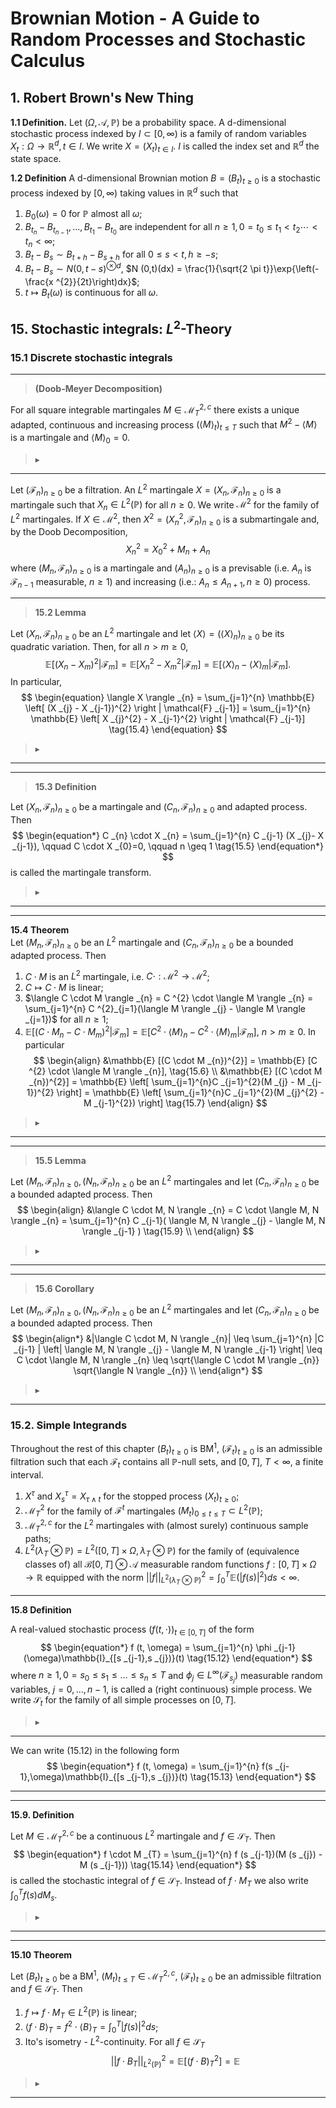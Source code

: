 # Brownian Motion - A Guide to Random Processes and Stochastic Calculus

## 1. Robert Brown's New Thing

**1.1 Definition.** Let $(\Omega, \mathcal{A},\mathbb{P})$ be a probability space. A d-dimensional stochastic process indexed by $I \subset [0,\infty)$ is a family of random variables $X_{t}:\Omega \longrightarrow \mathbb{R}^{d}, t \in I$. We write $X = (X_{t})_{t \in I}$. $I$ is called the index set and $\mathbb{R}^{d}$ the state space.

**1.2 Definition** A d-dimensional Brownian motion $B= (B_{t})_{t\geq 0}$ is a stochastic process indexed by $[0,\infty)$ taking values in $\mathbb{R}^{d}$ such that

1. $B_0(\omega) = 0$ for $\mathbb{P}$ almost all $\omega$;
2. $B _{t _{n}} - B _{t _{n-1}} , \dots , B _{t _{1}} - B _{t _{0}}$ are independent for all $n \geq 1, 0 = t _{0} \leq t _{1} < t _{2} \cdots < t _{n} < \infty$;
3. $B _{t} - B _{s} \sim B _{t+h} - B _{s +h}$ for all $0 \leq s < t, h \geq -s$;
4. $B _{t}- B _{s} \sim N(0,t-s)^{\otimes d}$, $N (0,t)(dx) = \frac{1}{\sqrt{2 \pi t}}\exp{\left(-\frac{x ^{2}}{2t}\right)dx}$;
5. $t \mapsto B _{t} (\omega)$ is continuous for all $\omega$.

## 15. Stochastic integrals: $L ^{2}$-Theory

### 15.1 Discrete stochastic integrals

---
>**(Doob-Meyer Decomposition)** 

For all square integrable martingales $M \in \mathcal{M}_{T}^{2,c}$ there exists a unique adapted, continuous and increasing process $(\langle M \rangle _{t})_{t \leq T}$ such that $M ^{2} - \langle M \rangle$ is a martingale and $\langle M \rangle _{0} = 0$.

> $\blacktriangleright$
---

Let $(\mathcal{F} _{n})_{n \geq 0}$ be a filtration. An $L ^{2}$ martingale $X = (X _{n}, \mathcal{F}_{n})_{n \geq 0}$ is a martingale such that $X _{n} \in L ^{2}(\mathbb{P})$ for all $n \geq 0$. We write $\mathcal{M}^{2}$ for the family of $L ^{2}$ martingales. If $X \in \mathcal{M}^{2}$, then $X ^{2} = (X _{n}^{2}, \mathcal{F}_{n})_{n \geq 0}$ is a submartingale and, by the Doob Decomposition,
$$
\begin{equation}
	X _{n}^{2} = X _{0}^{2} + M _{n} + A _{n} \tag{15.2}
\end{equation}
$$
where $(M _{n},\mathcal{F}_{n})_{n \geq 0}$ is a martingale and $(A _{n})_{n \geq 0}$ is a previsable (i.e. $A _{n}$ is $\mathcal{F}_{n-1}$ measurable, $n \geq 1$) and increasing (i.e.: $A _{n} \leq A _{n+1}, n \geq 0$) process.

---
> **15.2 Lemma** 

Let $(X _{n}, \mathcal{F}_{n})_{n \geq 0}$ be an $L ^{2}$ martingale and let $\langle X \rangle = (\langle X \rangle _{n})_{n \geq 0}$ be its quadratic variation. Then, for all $n > m \geq 0$,
$$
\begin{equation}
	\mathbb{E} \left[ (X _{n} - X _{m})^{2} \right | \mathcal{F} _{m}] = \mathbb{E} \left[ X _{n}^{2} - X _{m}^{2} \right|\mathcal{F} _{m}]= \mathbb{E} \left[ \langle X \rangle _{n} - \langle X \rangle _{m} \right|\mathcal{F} _{m}]. \tag{15.3}
\end{equation}
$$
In particular,
$$
\begin{equation}
	\langle X \rangle _{n} = \sum_{j=1}^{n} \mathbb{E} \left[ (X _{j} - X _{j-1})^{2} \right | \mathcal{F} _{j-1}] = \sum_{j=1}^{n} \mathbb{E} \left[ X _{j}^{2} - X _{j-1}^{2} \right | \mathcal{F} _{j-1}] \tag{15.4}
\end{equation}
$$
> $\blacktriangleright$
---

---
> **15.3 Definition** 

Let $(X _{n}, \mathcal{F}_{n})_{n \geq 0}$ be a martingale and $(C _{n},\mathcal{F}_{n})_{n \geq 0}$ and adapted process. Then 
$$
\begin{equation*}
	C _{n} \cdot X _{n} = \sum_{j=1}^{n} C _{j-1} (X _{j}- X _{j-1}), \qquad C \cdot X _{0}=0, \qquad n \geq 1 \tag{15.5}
\end{equation*}
$$
is called the martingale transform.
> $\blacktriangleright$
---

---
**15.4 Theorem** \
Let $(M _{n}, \mathcal{F} _{n})_{n \geq 0}$ be an $L ^{2}$ martingale and $(C _{n},\mathcal{F}_{n})_{n \geq 0}$ be a bounded adapted process. Then
1. $C \cdot M$ is an $L ^{2}$ martingale, i.e. $C \cdot: \mathcal{M}^{2} \rightarrow \mathcal{M}^{2}$;
2. $C \mapsto C \cdot M$ is linear;
3. $\langle C \cdot M \rangle _{n} = C ^{2} \cdot \langle M \rangle _{n} = \sum_{j=1}^{n} C ^{2}_{j=1}(\langle M \rangle _{j} - \langle M \rangle _{j=1})$ for all $n \geq 1$;
4. $\mathbb{E}[(C \cdot M _{n} - C \cdot M _{m})^{2} | \mathcal{F} _{m}] = \mathbb{E} [C ^{2} \cdot \langle M \rangle _{n}- C ^{2} \cdot \langle M \rangle _{m} | \mathcal{F}_{m}]$, $n >m \geq 0$. In particular 
$$
\begin{align}
		&\mathbb{E} [(C \cdot M _{n})^{2}] = \mathbb{E} [C ^{2} \cdot \langle M \rangle _{n}], \tag{15.6}  \\
		&\mathbb{E} [(C \cdot M _{n})^{2}] = \mathbb{E} \left[ \sum_{j=1}^{n}C _{j=1}^{2}(M _{j} - M _{j-1})^{2} \right] = \mathbb{E} \left[ \sum_{j=1}^{n}C _{j=1}^{2}(M _{j}^{2} - M _{j-1}^{2}) \right] \tag{15.7}
\end{align}
$$
> $\blacktriangleright$
---

---
> **15.5 Lemma**

Let $(M _{n}, \mathcal{F} _{n})_{n \geq 0}, (N _{n}, \mathcal{F} _{n})_{n \geq 0}$ be an $L ^{2}$ martingales and let $(C _{n},\mathcal{F}_{n})_{n \geq 0}$ be a bounded adapted process. Then
$$
\begin{align}
	&\langle C \cdot M, N \rangle _{n} =  C \cdot \langle M, N \rangle _{n} = \sum_{j=1}^{n} C _{j-1}( \langle M, N \rangle _{j} - \langle M, N \rangle _{j-1} ) \tag{15.9} \\
 \end{align}
$$
> $\blacktriangleright$
---

---
> **15.6 Corollary** 

Let $(M _{n}, \mathcal{F} _{n})_{n \geq 0}, (N _{n}, \mathcal{F} _{n})_{n \geq 0}$ be an $L ^{2}$ martingales and let $(C _{n},\mathcal{F}_{n})_{n \geq 0}$ be a bounded adapted process. Then
$$
\begin{align*}
	&|\langle C \cdot M, N \rangle _{n}| \leq \sum_{j=1}^{n} |C _{j-1} | \left| \langle M, N \rangle _{j} - \langle M, N \rangle _{j-1} \right| \leq C \cdot \langle M, N \rangle _{n} \leq \sqrt{\langle C \cdot M \rangle _{n}} \sqrt{\langle N \rangle _{n}} \\
\end{align*}
$$

> $\blacktriangleright$
---

### 15.2. Simple Integrands

Throughout the rest of this chapter $(B _{t})_{t \geq 0}$ is BM$^{1}$, $(\mathcal{F}_{t})_{t \geq 0}$ is an admissible filtration such that each $\mathcal{F}_{t}$ contains all $\mathbb{P}$-null sets, and $[0,T]$, $T < \infty$, a finite interval.
1. $X ^{\tau}$ and $X _{s}^{\tau} = X _{\tau \wedge t}$ for the stopped process $(X _{t})_{t \geq 0}$;
2. $\mathcal{M}^{2}_{T}$ for the family of $\mathcal{F}^{t}$ martingales $(M _{t})_{0 \leq t \leq T} \subset L ^{2}(\mathbb{P})$;
3. $\mathcal{M}^{2,c}_{T}$ for the $L ^{2}$ martingales with (almost surely) continuous sample paths;
4. $L ^{2}(\lambda _{T} \otimes \mathbb{P}) = L ^{2}([0,T] \times \Omega, \lambda _{T} \otimes \mathbb{P})$ for the family of (equivalence classes of) all $\mathcal{B}[0,T] \otimes \mathcal{A}$ measurable random functions $f: [0,T] \times \Omega \rightarrow \mathbb{R}$ equipped with the norm $|| f ||_{L ^{2}(\lambda _{T}\otimes \mathbb{P})}^{2} = \int_{0}^{T} \mathbb{E} (|f (s)|^{2})ds < \infty$.

----------
**15.8 Definition** 

A real-valued stochastic process $(f(t,\cdot))_{t \in [0,T]}$ of the form 
$$
\begin{equation*}
	f (t, \omega) = \sum_{j=1}^{n} \phi _{j-1}(\omega)\mathbb{I}_{[s _{j-1},s _{j})}(t) \tag{15.12}
\end{equation*}
$$
where $n \geq 1, 0 = s _{0} \leq s _{1} \leq \dots \leq s _{n} \leq T$ and $\phi _{j} \in L ^{\infty}(\mathcal{F}_{s _{j}})$ measurable random variables, $j = 0, \dots, n-1$, is called a (right continuous) simple process. We write $\mathcal{S}_{t}$ for the family of all simple processes on $[0,T]$.

> $\blacktriangleright$
---

We can write (15.12) in the following form
$$
\begin{equation*}
	f (t, \omega) = \sum_{j=1}^{n} f(s _{j-1},\omega)\mathbb{I}_{[s _{j-1},s _{j})}(t) \tag{15.13}
\end{equation*}
$$

----------

----------
**15.9. Definition** 

Let $M \in \mathcal{M}_{T}^{2,c}$ be a continuous $L ^{2}$ martingale and $f \in \mathcal{S}_{T}$. Then
$$
\begin{equation*}
	f \cdot M _{T} = \sum_{j=1}^{n} f (s _{j-1})(M (s _{j}) - M (s _{j-1})) \tag{15.14}
\end{equation*}
$$
is called the stochastic integral of $f \in \mathcal{S}_{T}$. Instead of $f \cdot M _{T}$ we also write $\int_{0}^{T} f (s) dM _{s}$.

> $\blacktriangleright$
---

----------
**15.10 Theorem** 

Let $(B _{t})_{t \geq 0}$ be a BM$^{1}$, $(M _{t})_{t \leq T } \in \mathcal{M}_{T}^{2,c}$, $(\mathcal{F}_{t})_{t \geq 0}$ be an admissible filtration and $f \in \mathcal{S}_{T}$. Then
1. $f \mapsto f \cdot M _{T} \in L ^{2}(\mathbb{P})$ is linear;
2. $\langle f \cdot B \rangle _{T} = f ^{2} \cdot \langle B \rangle _{T} = \int_{0}^{T}|f (s)| ^{2}ds$;
3. Ito's isometry - $L ^{2}$-continuity. For all $f \in \mathcal{S}_{T}$
$$
\begin{equation*}
	||f \cdot B _{T} ||_{L ^{2}(\mathbb{P})}^{2} = \mathbb{E} [(f \cdot B)_{T}^{2}] = \mathbb{E}  \tag{15.16}
\end{equation*}
$$



> $\blacktriangleright$
---













































